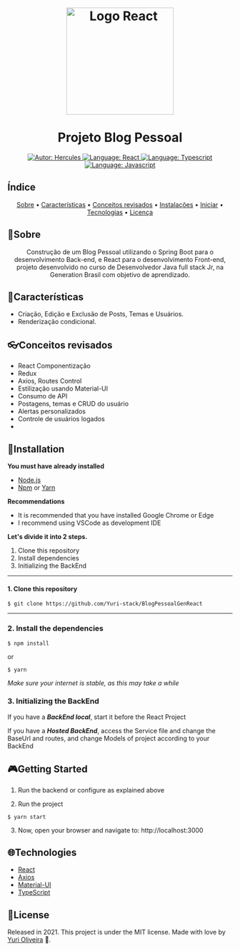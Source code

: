 <h1 align="center">
    <img src="https://upload.wikimedia.org/wikipedia/commons/thumb/a/a7/React-icon.svg/1280px-React-icon.svg.png" alt="Logo React" width="240">
    <br><br>
   Projeto Blog Pessoal 
</h1>

<div>
<p align="center">
    <a href="https://www.linkedin.com/in/herculeslbs/" target="_blank">
        <img src="https://img.shields.io/static/v1?label=Autor&message=Hercules&color=00ba6d&style=for-the-badge&logo=LinkedIn" alt="Autor: Hercules">
    </a>
    <a href="#">
        <img src="https://img.shields.io/static/v1?label=Language&message=React&color=aquamarine&style=for-the-badge&logo=React" alt="Language: React">
    </a>
    <a href="#">
        <img src="https://img.shields.io/static/v1?label=Language&message=Typescript&color=blue&style=for-the-badge&logo=Typescript" alt="Language: Typescript">
    </a>
    <a href="#">
        <img src="https://img.shields.io/static/v1?label=Language&message=Javascript&color=yellow&style=for-the-badge&logo=JavaScript" alt="Language: Javascript">
    </a>
  <br>
</p>

</div>

## Índice

<p align="center">
 <a href="#sobre">Sobre</a> •
 <a href="#features">Características</a> •
 <a href="#revised-concepts">Conceitos revisados</a> • 
 <a href="#installation">Instalações</a> • 
 <a href="#getting-started">Iniciar</a> • 
 <a href="#technologies">Tecnologias</a> • 
 <a href="#license">Licença</a>
</p>

## 📌Sobre

<div>
    <p align="center">
        Construção de um Blog Pessoal utilizando o Spring Boot para o desenvolvimento Back-end, e React para o desenvolvimento Front-end, projeto desenvolvido no curso de Desenvolvedor Java full stack Jr, na Generation Brasil com objetivo de aprendizado.
    </p>
</div>

## 🚀Características

- Criação, Edição e Exclusão de Posts, Temas e Usuários.
- Renderização condicional.

## 👓Conceitos revisados

- React Componentização
- Redux
- Axios, Routes Control
- Estilização usando Material-UI
- Consumo de API
- Postagens, temas e CRUD do usuário
- Alertas personalizados
- Controle de usuários logados
- 
## 📕Installation

**You must have already installed**
- [Node.js](https://nodejs.org/en/)
- [Npm](https://www.npmjs.com/) or [Yarn](https://yarnpkg.com/)

**Recommendations**
-   It is recommended that you have installed Google Chrome or Edge
-   I recommend using VSCode as development IDE

**Let's divide it into 2 steps.**
1. Clone this repository
2. Install dependencies
3. Initializing the BackEnd
  ---
#### 1. Clone this repository
```
$ git clone https://github.com/Yuri-stack/BlogPessoalGenReact
```
---
### 2. Install the dependencies
```
$ npm install
```
or
```
$ yarn
```

*Make sure your internet is stable, as this may take a while* 

### 3. Initializing the BackEnd

If you have a ***BackEnd local***, start it before the React Project

If you have a ***Hosted BackEnd***, access the Service file and change the BaseUrl and routes, and change Models of project according to your BackEnd

## 🎮Getting Started

1. Run the backend or configure as explained above 

2. Run the project
```
$ yarn start
```
3. Now, open your browser and navigate to: http://localhost:3000

## 🌐Technologies

- [React](https://pt-br.reactjs.org/)
- [Axios](https://axios-http.com/docs/intro)
- [Material-UI](https://mui.com/pt/)
- [TypeScript](https://www.typescriptlang.org/)

## 📝License

Released in 2021.
This project is under the MIT license.
Made with love by [Yuri Oliveira](https://github.com/Yuri-stack) 🚀.
